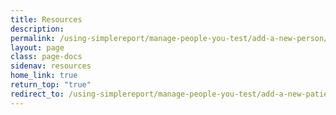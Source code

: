 ```yaml
---
title: Resources
description:
permalink: /using-simplereport/manage-people-you-test/add-a-new-person/
layout: page
class: page-docs
sidenav: resources
home_link: true
return_top: "true"
redirect_to: /using-simplereport/manage-people-you-test/add-a-new-patient/
---
```

